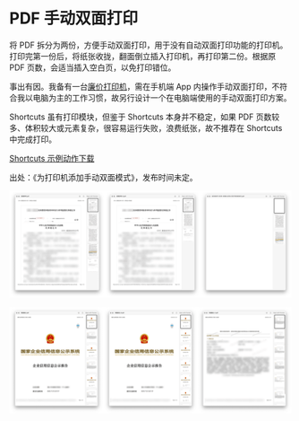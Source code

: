 # PDF 手动双面打印

将 PDF 拆分为两份，方便手动双面打印，用于没有自动双面打印功能的打印机。打印完第一份后，将纸张收拢，翻面倒立插入打印机，再打印第二份。根据原 PDF 页数，会适当插入空白页，以免打印错位。

事出有因。我备有一台[廉价打印机](https://utgd.net/article/21042/)，需在手机端 App 内操作手动双面打印，不符合我以电脑为主的工作习惯，故另行设计一个在电脑端使用的手动双面打印方案。

Shortcuts 虽有打印模块，但鉴于 Shortcuts 本身并不稳定，如果 PDF 页数较多、体积较大或元素复杂，很容易运行失败，浪费纸张，故不推荐在 Shortcuts 中完成打印。

[Shortcuts 示例动作下载](https://www.icloud.com/shortcuts/75c3b1fa735e48d19e8fe146d3842aeb)

出处：《为打印机添加手动双面模式》，发布时间未定。

![img1](img1.png)

![img2](img2.png)